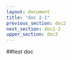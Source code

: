 ```yaml
---
layout: document
title: "doc 2-1"
previous_section: doc2
next_section: doc2-2
upper_section: doc2
---
```


##test
doc
